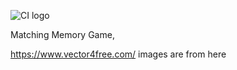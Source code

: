 ![CI logo](https://codeinstitute.s3.amazonaws.com/fullstack/ci_logo_small.png)

Matching Memory Game,

https://www.vector4free.com/  images are from here